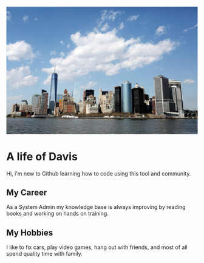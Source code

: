 ![Headshot](pexels-photo.jpg)
# A life of Davis
Hi, i'm new to Github learning how to code using this tool and community.

## My Career
As a System Admin my knowledge base is always improving by reading books and working on hands on training. 

## My Hobbies
I like to fix cars, play video games, hang out with friends, and most of all spend quality time with family. 
